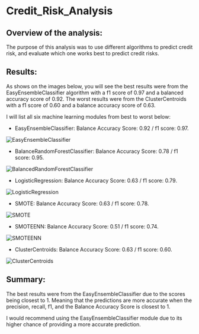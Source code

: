# Credit_Risk_Analysis

## Overview of the analysis: 

The purpose of this analysis was to use different algorithms to predict credit risk, and evaluate which one works best to predict credit risks. 

## Results: 

As shows on the images below, you will see the best results were from the EasyEnsembleClassifier algorithm with a f1 score of 0.97 and a balanced accuracy score of 0.92. The worst results were from the ClusterCentroids with a f1 score of 0.60 and a balance accuracy score of 0.63.

I will list all six machine learning modules from best to worst below:

-	EasyEnsembleClassifier: Balance Accuracy Score: 0.92 / f1 score: 0.97. 

![EasyEnsembleClassifier](https://user-images.githubusercontent.com/92958939/163700357-7302fb7e-e057-4292-be1d-3b43d140b2ec.png)

-	BalanceRandomForestClassifier: Balance Accuracy Score: 0.78 / f1 score: 0.95. 

![BalancedRandomForestClassifier](https://user-images.githubusercontent.com/92958939/163700361-2f7d502d-7a95-4e87-ba7d-f8a1f430e5f7.png)

-	LogisticRegression: Balance Accuracy Score: 0.63 / f1 score: 0.79. 

![LogisticRegression](https://user-images.githubusercontent.com/92958939/163700365-c67ba985-3fd3-4309-95a7-573d0a2199d0.png)

-	SMOTE: Balance Accuracy Score: 0.63 / f1 score: 0.78. 

![SMOTE](https://user-images.githubusercontent.com/92958939/163700372-5221e448-dca1-41f4-bd7c-25af91b4d7a5.png)

-	SMOTEENN: Balance Accuracy Score: 0.51 / f1 score: 0.74. 

![SMOTEENN](https://user-images.githubusercontent.com/92958939/163700378-a7303af1-8fe6-4228-ad4d-cc185c5ebfa9.png)

-	ClusterCentroids: Balance Accuracy Score: 0.63 / f1 score: 0.60.

![ClusterCentroids](https://user-images.githubusercontent.com/92958939/163700382-310bed0a-1bd6-494e-a520-ae028b7afe34.png)

## Summary: 

The best results were from the EasyEnsembleClassifier due to the scores being closest to 1. Meaning that the predictions are more accurate when the precision, recall, f1, and the Balance Accuracy Score is closest to 1.

I would recommend using the EasyEnsembleClassifier module due to its higher chance of providing a more accurate prediction. 

